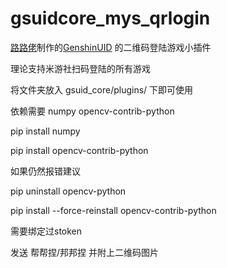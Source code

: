 # gsuidcore_mys_qrlogin
<a href="https://github.com/lulu666lulu/GenshinUID" target="_blank">路路佬</a>制作的<a href="https://github.com/KimigaiiWuyi/GenshinUID" target="_blank">GenshinUID</a> 的二维码登陆游戏小插件

理论支持米游社扫码登陆的所有游戏

将文件夹放入 gsuid_core/plugins/ 下即可使用

依赖需要 numpy opencv-contrib-python

pip install numpy 

pip install opencv-contrib-python

如果仍然报错建议 

pip uninstall opencv-python

pip install --force-reinstall opencv-contrib-python

需要绑定过stoken

发送 帮帮捏/邦邦捏 并附上二维码图片



